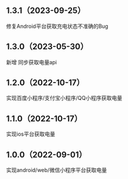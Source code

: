 ## 1.3.1（2023-09-25）
修复Android平台获取充电状态不准确的Bug
## 1.3.0（2023-05-30）
新增 同步获取电量api

## 1.2.0（2022-10-17）
实现百度小程序/支付宝小程序/QQ小程序获取电量

## 1.1.0（2022-10-17）
实现ios平台获取电量

## 1.0.0（2022-09-01）
实现android/web/微信小程序平台获取电量
